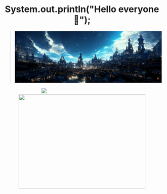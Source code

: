 <h1 align="center"> System.out.println("Hello everyone 👋"); </h1>

>![GitHub stats](https://github.com/Lawhoer/Lawhoer/blob/main/wsdfwef.jfif)

<p align="center">
  <img src="https://github-readme-stats.vercel.app/api/top-langs/?username=Lawhoer&theme=tokyonight&hide_title=true&card_width=310px" height="auto">
  &nbsp;&nbsp;&nbsp;&nbsp;&nbsp;&nbsp;&nbsp;&nbsp;&nbsp;&nbsp;&nbsp;&nbsp;&nbsp;&nbsp;&nbsp;&nbsp;&nbsp;&nbsp;&nbsp;&nbsp;&nbsp;&nbsp;&nbsp;&nbsp;&nbsp;&nbsp;&nbsp;&nbsp;&nbsp;&nbsp;&nbsp;&nbsp;&nbsp;&nbsp;&nbsp;&nbsp;&nbsp;&nbsp;&nbsp;&nbsp;&nbsp;&nbsp;&nbsp;&nbsp;&nbsp;&nbsp;&nbsp;&nbsp;&nbsp;&nbsp;&nbsp;&nbsp;&nbsp;&nbsp;&nbsp;&nbsp;&nbsp;&nbsp;&nbsp;&nbsp;
  <img src="https://github-readme-stats.vercel.app/api?username=Lawhoer&show_icons=true&theme=tokyonight" width="400" height="300">
</p>



